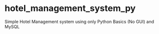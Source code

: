 # hotel_management_system_py
Simple Hotel Management system using only Python Basics (No GUI) and MySQL

